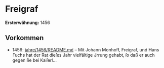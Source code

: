 # Freigraf

**Ersterwähnung:** 1456

## Vorkommen
- 1456: [jahre/1456/README.md](../jahre/1456/README.md) – Mit Johann Monhoff, Freigraf, und Hans Fuchs hat
der Rat dieſes Jahr vielfältige Jrrung gehabt, ſo daß er
auch gegen ſie bei Kaiſerl...
